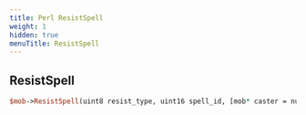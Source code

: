 ```yaml
---
title: Perl ResistSpell
weight: 1
hidden: true
menuTitle: ResistSpell
---
```

## ResistSpell
```perl
$mob->ResistSpell(uint8 resist_type, uint16 spell_id, [mob* caster = nullptr])
```